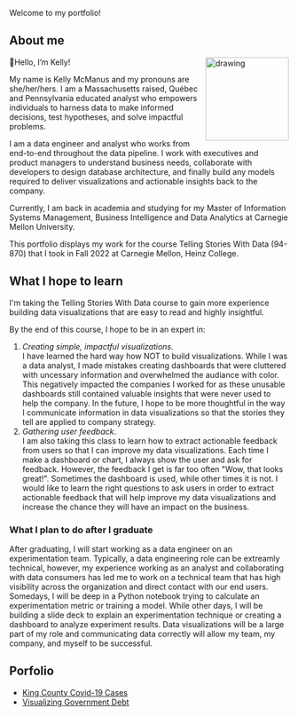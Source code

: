 Welcome to my portfolio!

## About me
<img src="https://user-images.githubusercontent.com/52800144/188290301-37d66444-80f8-4e25-9acb-dda966ca89b9.jpg" alt="drawing" width="150" align="right"/> 

&#128075;Hello, I’m Kelly! 

My name is Kelly McManus and my pronouns are she/her/hers. I am a Massachusetts raised, Québec and Pennsylvania educated analyst who empowers individuals to harness data to make informed decisions, test hypotheses, and solve impactful problems. 

I am a data engineer and analyst who works from end-to-end throughout the data pipeline. I work with executives and product managers to understand business needs, collaborate with developers to design database architecture, and finally build any models required to deliver visualizations and actionable insights back to the company.

Currently, I am back in academia and studying for my Master of Information Systems Management, Business Intelligence and Data Analytics at Carnegie Mellon University.

This portfolio displays my work for the course Telling Stories With Data (94-870) that I took in Fall 2022 at Carnegie Mellon, Heinz College. 

## What I hope to learn
I'm taking the Telling Stories With Data course to gain more experience building data visualizations that are easy to read and highly insightful. 

By the end of this course, I hope to be in an expert in:

1. _Creating simple, impactful visualizations._ \
I have learned the hard way how NOT to build visualizations. While I was a data analyst, I made mistakes creating dashboards that were cluttered with uncessary information and overwhelmed the audiance with color. This negatively impacted the companies I worked for as these unusable dashboards still contained valuable insights that were never used to help the company. In the future, I hope to be more thoughtful in the way I communicate information in data visualizations so that the stories they tell are applied to company strategy. 
2. _Gathering user feedback_. \
I am also taking this class to learn how to extract actionable feedback from users so that I can improve my data visualizations. Each time I make a dashboard or chart, I always show the user and ask for feedback. However, the feedback I get is far too often "Wow, that looks great!". Sometimes the dashboard is used, while other times it is not. I would like to learn the right questions to ask users in order to extract actionable feedback that will help improve my data visualizations and increase the chance they will have an impact on the business. 

### What I plan to do after I graduate
After graduating, I will start working as a data engineer on an experimentation team. Typically, a data engineering role can be extreamly technical, however, my experience working as an analyst and collaborating with data consumers has led me to work on a technical team that has high visibility across the organization and direct contact with our end users. Somedays, I will be deep in a Python notebook trying to calculate an experimentation metric or training a model. While other days, I will be building a slide deck to explain an experimentation technique or creating a dashboard to analyze experiment results. Data visualizations will be a large part of my role and communicating data correctly will allow my team, my company, and myself to be successful.

## Porfolio

- [King County Covid-19 Cases](https://kelmcm.github.io/portfolio/king-county-cases.html)
- [Visualizing Government Debt](https://kelmcm.github.io/portfolio/visualizing-government-debt.html)
